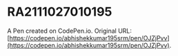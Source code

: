 # RA2111027010195

A Pen created on CodePen.io. Original URL: [https://codepen.io/abhishekkumar195srm/pen/OJZjPvv](https://codepen.io/abhishekkumar195srm/pen/OJZjPvv).

